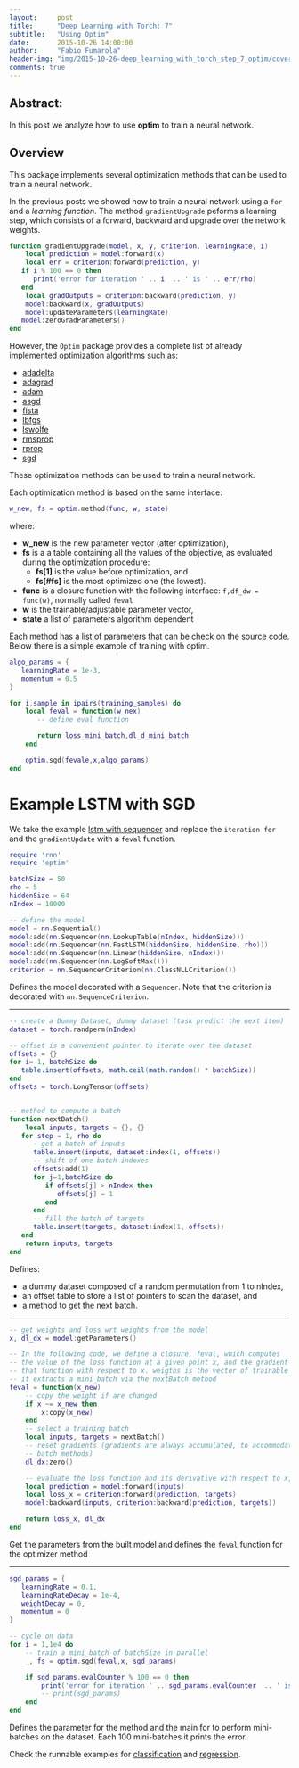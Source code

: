 ```yaml
---
layout:     post
title:      "Deep Learning with Torch: 7"
subtitle:   "Using Optim"
date:       2015-10-26 14:00:00
author:     "Fabio Fumarola"
header-img: "img/2015-10-26-deep_learning_with_torch_step_7_optim/cover.jpg"
comments: true
---
```


## Abstract:
In this post we analyze how to use **optim** to train a neural network.

## Overview

This package implements several optimization methods that can be used to train a neural network.

In the previous posts we showed how to train a neural network using a `for` and a *learning function*. The method `gradientUpgrade` peforms a learning step, which consists of a forward, backward and upgrade over the network weights.

~~~lua
function gradientUpgrade(model, x, y, criterion, learningRate, i)
	local prediction = model:forward(x)
	local err = criterion:forward(prediction, y)
   if i % 100 == 0 then
      print('error for iteration ' .. i  .. ' is ' .. err/rho)
   end
	local gradOutputs = criterion:backward(prediction, y)
	model:backward(x, gradOutputs)
	model:updateParameters(learningRate)
   model:zeroGradParameters()
end
~~~

However, the `Optim` package provides a complete list of already implemented optimization algorithms such as:

- [adadelta](https://github.com/torch/optim/blob/master/adadelta.lua)
- [adagrad](https://github.com/torch/optim/blob/master/adagrad.lua)
- [adam](https://github.com/torch/optim/blob/master/adam.lua)
- [asgd](https://github.com/torch/optim/blob/master/asgd.lua)
- [fista](https://github.com/torch/optim/blob/master/fista.lua)
- [lbfgs](https://github.com/torch/optim/blob/master/lbfgs.lua)
- [lswolfe](https://github.com/torch/optim/blob/master/lswolfe.lua)
- [rmsprop](https://github.com/torch/optim/blob/master/rmsprop.lua)
- [rprop](https://github.com/torch/optim/blob/master/rprop.lua)
- [sgd](https://github.com/torch/optim/blob/master/sgd.lua)

These optimization methods can be used to train a neural network.

Each optimization method is based on the same interface:

~~~lua
w_new, fs = optim.method(func, w, state)
~~~

where:

- **w_new** is the new parameter vector (after optimization),
- **fs** is a a table containing all the values of the objective, as evaluated during the optimization procedure:
	- **fs[1]** is the value before optimization, and
	- **fs[#fs]** is the most optimized one (the lowest).
- **func** is a closure function with the following interface: `f,df_dw = func(w)`, normally called `feval`
- **w** is the trainable/adjustable parameter vector,
- **state** a list of parameters algorithm dependent

Each method has a list of parameters that can be check on the source code.
Below there is a simple example of training with optim.

~~~lua
algo_params = {
   learningRate = 1e-3,
   momentum = 0.5
}

for i,sample in ipairs(training_samples) do
    local feval = function(w_nex)
       -- define eval function

       return loss_mini_batch,dl_d_mini_batch
    end

    optim.sgd(fevale,x,algo_params)
end
~~~

# Example LSTM with SGD

We take the example [lstm with sequencer](https://github.com/rnduja/torch-examples/blob/master/7_example_lstm_optim_class.lua) and replace the `iteration for` and the `gradientUpdate` with a `feval` function.

~~~lua
require 'rnn'
require 'optim'

batchSize = 50
rho = 5
hiddenSize = 64
nIndex = 10000

-- define the model
model = nn.Sequential()
model:add(nn.Sequencer(nn.LookupTable(nIndex, hiddenSize)))
model:add(nn.Sequencer(nn.FastLSTM(hiddenSize, hiddenSize, rho)))
model:add(nn.Sequencer(nn.Linear(hiddenSize, nIndex)))
model:add(nn.Sequencer(nn.LogSoftMax()))
criterion = nn.SequencerCriterion(nn.ClassNLLCriterion())

~~~
Defines the model decorated with a `Sequencer`. Note that the criterion is decorated with `nn.SequenceCriterion`.

------------

~~~lua
-- create a Dummy Dataset, dummy dataset (task predict the next item)
dataset = torch.randperm(nIndex)

-- offset is a convenient pointer to iterate over the dataset
offsets = {}
for i= 1, batchSize do
   table.insert(offsets, math.ceil(math.random() * batchSize))
end
offsets = torch.LongTensor(offsets)


-- method to compute a batch
function nextBatch()
	local inputs, targets = {}, {}
   for step = 1, rho do
      --get a batch of inputs
      table.insert(inputs, dataset:index(1, offsets))
      -- shift of one batch indexes
      offsets:add(1)
      for j=1,batchSize do
         if offsets[j] > nIndex then
            offsets[j] = 1
         end
      end
      -- fill the batch of targets
      table.insert(targets, dataset:index(1, offsets))
   end
	return inputs, targets
end

~~~
Defines:

- a dummy dataset composed of a random permutation from 1 to nIndex,
- an offset table to store a list of pointers to scan the dataset, and
- a method to get the next batch.

------------

~~~lua
-- get weights and loss wrt weights from the model
x, dl_dx = model:getParameters()

-- In the following code, we define a closure, feval, which computes
-- the value of the loss function at a given point x, and the gradient of
-- that function with respect to x. weigths is the vector of trainable weights,
-- it extracts a mini_batch via the nextBatch method
feval = function(x_new)
	-- copy the weight if are changed
	if x ~= x_new then
		x:copy(x_new)
	end
	-- select a training batch
	local inputs, targets = nextBatch()
	-- reset gradients (gradients are always accumulated, to accommodate
	-- batch methods)
	dl_dx:zero()

	-- evaluate the loss function and its derivative with respect to x, given a mini batch
	local prediction = model:forward(inputs)
	local loss_x = criterion:forward(prediction, targets)
	model:backward(inputs, criterion:backward(prediction, targets))

	return loss_x, dl_dx
end

~~~

Get the parameters from the built model and defines the `feval` function for the optimizer method

--------------

~~~lua
sgd_params = {
   learningRate = 0.1,
   learningRateDecay = 1e-4,
   weightDecay = 0,
   momentum = 0
}

-- cycle on data
for i = 1,1e4 do
	-- train a mini_batch of batchSize in parallel
	_, fs = optim.sgd(feval,x, sgd_params)

	if sgd_params.evalCounter % 100 == 0 then
		print('error for iteration ' .. sgd_params.evalCounter  .. ' is ' .. fs[1] / rho)
		-- print(sgd_params)
	end
end

~~~
Defines the parameter for the method and the main for to perform mini-batches on the dataset. Each 100 mini-batches it prints the error.

Check the runnable examples for [classification](https://github.com/rnduja/torch-examples/blob/master/7_example_lstm_optim_class.lua) and [regression](https://github.com/rnduja/torch-examples/blob/master/7_example_lstm_optim_regr.lua).
